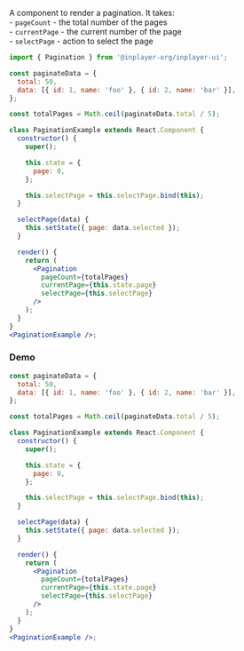 A component to render a pagination. It takes:
<br/> - `pageCount` - the total number of the pages
<br/> - `currentPage` - the current number of the page
<br/> - `selectPage` - action to select the page

```jsx static
import { Pagination } from '@inplayer-org/inplayer-ui';

const paginateData = {
  total: 50,
  data: [{ id: 1, name: 'foo' }, { id: 2, name: 'bar' }],
};

const totalPages = Math.ceil(paginateData.total / 5);

class PaginationExample extends React.Component {
  constructor() {
    super();

    this.state = {
      page: 0,
    };

    this.selectPage = this.selectPage.bind(this);
  }

  selectPage(data) {
    this.setState({ page: data.selected });
  }

  render() {
    return (
      <Pagination
        pageCount={totalPages}
        currentPage={this.state.page}
        selectPage={this.selectPage}
      />
    );
  }
}
<PaginationExample />;
```

### Demo

```jsx
const paginateData = {
  total: 50,
  data: [{ id: 1, name: 'foo' }, { id: 2, name: 'bar' }],
};

const totalPages = Math.ceil(paginateData.total / 5);

class PaginationExample extends React.Component {
  constructor() {
    super();

    this.state = {
      page: 0,
    };

    this.selectPage = this.selectPage.bind(this);
  }

  selectPage(data) {
    this.setState({ page: data.selected });
  }

  render() {
    return (
      <Pagination
        pageCount={totalPages}
        currentPage={this.state.page}
        selectPage={this.selectPage}
      />
    );
  }
}
<PaginationExample />;
```
